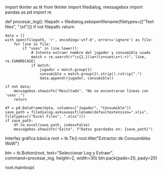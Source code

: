 import tkinter as tk
from tkinter import filedialog, messagebox
import pandas as pd
import re

def procesar_log():
    filepath = filedialog.askopenfilename(filetypes=[("Text files", ".txt")])
    if not filepath:
        return

    data = []
    with open(filepath, 'r', encoding='utf-8', errors='ignore') as file:
        for line in file:
            if "uses" in line.lower():
                # Intenta extraer nombre del jugador y consumible usado
                match = re.search(r"\s{2,}(\w+)\s+uses\s+(.+)", line, re.IGNORECASE)
                if match:
                    jugador = match.group(1)
                    consumible = match.group(2).strip().rstrip(".")
                    data.append((jugador, consumible))

    if not data:
        messagebox.showinfo("Resultado", "No se encontraron líneas con 'uses'.")
        return

    df = pd.DataFrame(data, columns=["Jugador", "Consumible"])
    save_path = filedialog.asksaveasfilename(defaultextension=".xlsx", filetypes=[("Excel Files", ".xlsx")])
    if save_path:
        df.to_excel(save_path, index=False)
        messagebox.showinfo("Éxito", f"Datos guardados en: {save_path}")

Interfaz gráfica básica
root = tk.Tk()
root.title("Extractor de Consumibles WoW")

btn = tk.Button(root, text="Seleccionar Log y Extraer", command=procesar_log, height=2, width=30)
btn.pack(padx=20, pady=20)

root.mainloop(
